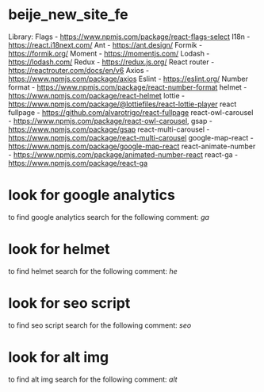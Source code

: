 # beije_new_site_fe
Library:
  Flags - https://www.npmjs.com/package/react-flags-select
  I18n - https://react.i18next.com/
  Ant - https://ant.design/
  Formik - https://formik.org/
  Moment - https://momentjs.com/
  Lodash - https://lodash.com/
  Redux - https://redux.js.org/
  React router - https://reactrouter.com/docs/en/v6
  Axios - https://www.npmjs.com/package/axios
  Eslint - https://eslint.org/
  Number format - https://www.npmjs.com/package/react-number-format
  helmet - https://www.npmjs.com/package/react-helmet
  lottie - https://www.npmjs.com/package/@lottiefiles/react-lottie-player
  react fullpage - https://github.com/alvarotrigo/react-fullpage <!--Rimuovere-->
  react-owl-carousel - https://www.npmjs.com/package/react-owl-carousel, <!--Rimuovere-->
  gsap - https://www.npmjs.com/package/gsap
  react-multi-carousel - https://www.npmjs.com/package/react-multi-carousel
  google-map-react - https://www.npmjs.com/package/google-map-react <!--Rimuovere-->
  react-animate-number - https://www.npmjs.com/package/animated-number-react
  react-ga - https://www.npmjs.com/package/react-ga

# look for google analytics
to find google analytics search for the following comment: *ga*

# look for helmet
to find helmet search for the following comment: *he*

# look for seo script
to find seo script search for the following comment: *seo*

# look for alt img
to find alt img search for the following comment: *alt*
